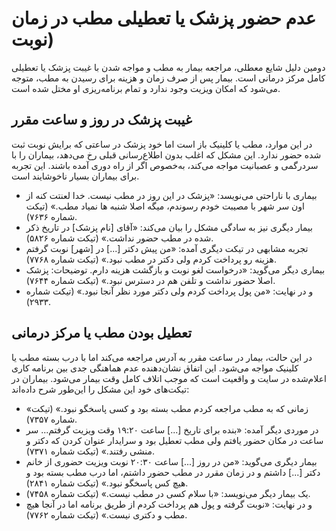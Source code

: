 # عدم حضور پزشک یا تعطیلی مطب در زمان نوبت)
دومین دلیل شایع معطلی، مراجعه بیمار به مطب و مواجه شدن با غیبت پزشک یا تعطیلی کامل مرکز درمانی است. بیمار پس از صرف زمان و هزینه برای رسیدن به مطب، متوجه می‌شود که امکان ویزیت وجود ندارد و تمام برنامه‌ریزی او مختل شده است.

## غیبت پزشک در روز و ساعت مقرر

در این موارد، مطب یا کلینیک باز است اما خود پزشک در ساعتی که برایش نوبت ثبت شده حضور ندارد. این مشکل که اغلب بدون اطلاع‌رسانی قبلی رخ می‌دهد، بیماران را با سردرگمی و عصبانیت مواجه می‌کند، به‌خصوص اگر از راه دوری آمده باشند. این تجربه برای بیماران بسیار ناخوشایند است. 


- بیماری با ناراحتی می‌نویسد: «پزشک در این روز در مطب نیست. خدا لعنتت کنه از اون سر شهر با مصیبت خودم رسوندم، میگه اصلا شنبه ها نمیاد مطب.» (تیکت شماره ۷۶۳۶). 
- بیمار دیگری نیز به سادگی مشکل را بیان می‌کند: «آقای [نام پزشک] در تاریخ ذکر شده در مطب حضور نداشت.» (تیکت شماره ۵۸۲۶). 
- تجربه مشابهی در تیکت دیگری آمده: «من پیش دکتر [...] در [شهر] نوبت گرفتم هزینه رو پرداخت کردم ولی دکتر در مطب نبود.» (تیکت شماره ۷۷۶۸). 
- بیماری دیگر می‌گوید: «درخواست لغو نوبت و بازگشت هزینه دارم. توضیحات: پزشک اصلا حضور نداشت و تلفن هم در دسترس نبود.» (تیکت شماره ۷۶۴۴). 
- و در نهایت: «من پول پرداخت کردم ولی دکتر مورد نظر آنجا نبود.» (تیکت شماره ۲۹۳۳).
## تعطیل بودن مطب یا مرکز درمانی

در این حالت، بیمار در ساعت مقرر به آدرس مراجعه می‌کند اما با درب بسته مطب یا کلینیک مواجه می‌شود. این اتفاق نشان‌دهنده عدم هماهنگی جدی بین برنامه کاری اعلام‌شده در سایت و واقعیت است که موجب اتلاف کامل وقت بیمار می‌شود. بیماران در تیکت‌های خود این مشکل را این‌طور شرح داده‌اند: 


- «زمانی که به مطب مراجعه کردم مطب بسته بود و کسی پاسخگو نبود.» (تیکت شماره ۷۳۵۷). 
- در موردی دیگر آمده: «بنده برای تاریخ [...] ساعت ۱۹:۲۰ وقت ویزیت گرفتم... سر ساعت در مکان حضور یافتم ولی مطب تعطیل بود و سرایدار عنوان کردن که دکتر و منشی رفتند.» (تیکت شماره ۷۳۷۱). 
- بیمار دیگری می‌گوید: «من در روز [...] ساعت ۲۰:۳۰ نوبت ویزیت حضوری از خانم دکتر [...] داشتم و در زمان مقرر در مطب حضور داشتم، اما درب مطب بسته بود و هیچ کس پاسخگو نبود.» (تیکت شماره ۲۸۴۱). 
- یک بیمار دیگر می‌نویسد: «با سلام کسی در مطب نیست.» (تیکت شماره ۷۴۵۸). 
- و در نهایت: «نوبت گرفته و پول هم پرداخت کردم از طریق برنامه اما در آنجا هیچ مطب و دکتری نیست.» (تیکت شماره ۷۷۶۲).

